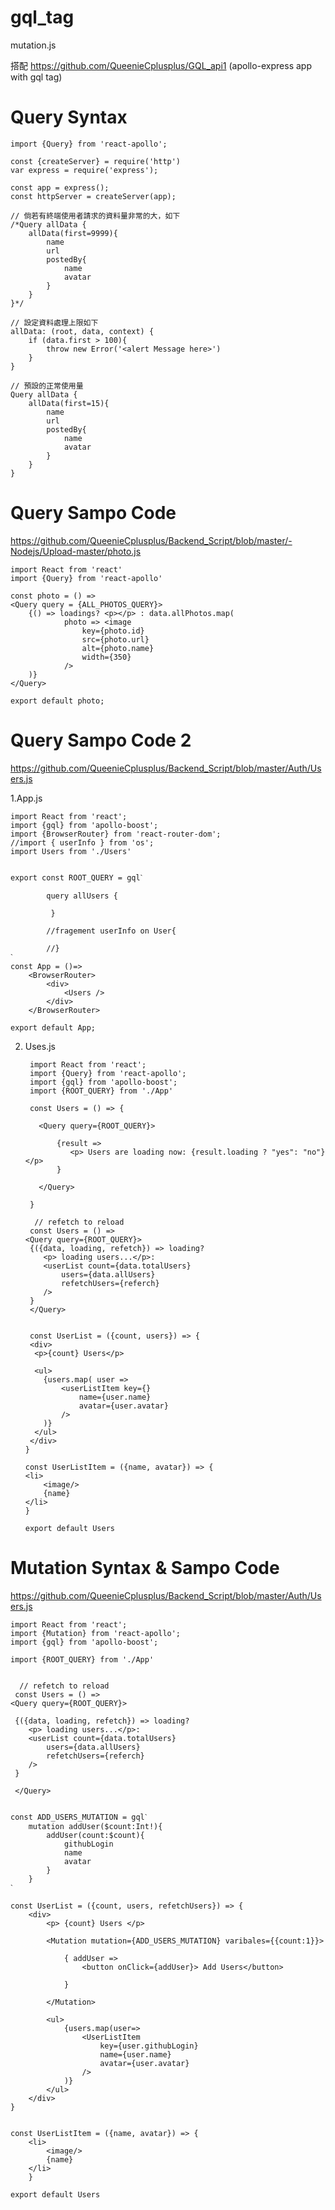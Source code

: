 # gql_tag

mutation.js 

搭配 https://github.com/QueenieCplusplus/GQL_api1 (apollo-express app with gql tag)


# Query Syntax

    import {Query} from 'react-apollo';

    const {createServer} = require('http')
    var express = require('express');

    const app = express();
    const httpServer = createServer(app);

    // 倘若有終端使用者請求的資料量非常的大，如下
    /*Query allData {
        allData(first=9999){
            name
            url
            postedBy{
                name
                avatar
            }
        }
    }*/

    // 設定資料處理上限如下
    allData: (root, data, context) {
        if (data.first > 100){
            throw new Error('<alert Message here>')
        }
    }
    
    // 預設的正常使用量
    Query allData {
        allData(first=15){
            name
            url
            postedBy{
                name
                avatar
            }
        }
    }

# Query Sampo Code

https://github.com/QueenieCplusplus/Backend_Script/blob/master/-Nodejs/Upload-master/photo.js

    import React from 'react'
    import {Query} from 'react-apollo'

    const photo = () => 
    <Query query = {ALL_PHOTOS_QUERY}> 
        {() => loadings? <p></p> : data.allPhotos.map(
                photo => <image
                    key={photo.id}
                    src={photo.url}
                    alt={photo.name}
                    width={350}
                />
        )}
    </Query>

    export default photo;
    
    
 # Query Sampo Code 2
 
 https://github.com/QueenieCplusplus/Backend_Script/blob/master/Auth/Users.js
 
 
 1.App.js
 
    import React from 'react';
    import {gql} from 'apollo-boost';
    import {BrowserRouter} from 'react-router-dom';
    //import { userInfo } from 'os';
    import Users from './Users'


    export const ROOT_QUERY = gqlˋ
    
            query allUsers {

             }

            //fragement userInfo on User{

            //}
    ˋ
    const App = ()=>
        <BrowserRouter>
            <div>
                <Users />
            </div>
        </BrowserRouter>

    export default App;
 
 
 2. Uses.js
 
         import React from 'react';
         import {Query} from 'react-apollo';
         import {gql} from 'apollo-boost';
         import {ROOT_QUERY} from './App'

         const Users = () => {

           <Query query={ROOT_QUERY}>

               {result =>
                  <p> Users are loading now: {result.loading ? "yes": "no"}</p>
               }

           </Query>

         }
         
          // refetch to reload
         const Users = () =>
        <Query query={ROOT_QUERY}>
         {({data, loading, refetch}) => loading? 
            <p> loading users...</p>:
            <userList count={data.totalUsers}
                users={data.allUsers}
                refetchUsers={referch}
            />
         }
         </Query>
         
         
         const UserList = ({count, users}) => {
         <div>
          <p>{count} Users</p>

          <ul>
            {users.map( user =>
                <userListItem key={}
                    name={user.name}
                    avatar={user.avatar}
                />
            )}
          </ul>
         </div>
        }
        
        const UserListItem = ({name, avatar}) => {
        <li>
            <image/>
            {name}
        </li>
        }
        
        export default Users

# Mutation Syntax & Sampo Code

https://github.com/QueenieCplusplus/Backend_Script/blob/master/Auth/Users.js

    import React from 'react';
    import {Mutation} from 'react-apollo';
    import {gql} from 'apollo-boost';
    
    import {ROOT_QUERY} from './App'

 
      // refetch to reload
     const Users = () =>
    <Query query={ROOT_QUERY}>
    
     {({data, loading, refetch}) => loading? 
        <p> loading users...</p>:
        <userList count={data.totalUsers}
            users={data.allUsers}
            refetchUsers={referch}
        />
     }
     
     </Query>


    const ADD_USERS_MUTATION = gqlˋ
        mutation addUser($count:Int!){
            addUser(count:$count){
                githubLogin
                name
                avatar
            }
        }
    ˋ

    const UserList = ({count, users, refetchUsers}) => {
        <div>
            <p> {count} Users </p>

            <Mutation mutation={ADD_USERS_MUTATION} varibales={{count:1}}>

                { addUser => 
                    <button onClick={addUser}> Add Users</button>

                }

            </Mutation>

            <ul>
                {users.map(user=>
                    <UserListItem
                        key={user.githubLogin}
                        name={user.name}
                        avatar={user.avatar}
                    />
                )}
            </ul>
        </div>
    }
    
   
    const UserListItem = ({name, avatar}) => {
        <li>
            <image/>
            {name}
        </li>
        }

    export default Users
